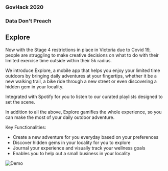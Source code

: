 ### GovHack 2020

### Data Don't Preach

## Explore

Now with the Stage 4 restrictions in place in Victoria due to Covid 19, people are struggling to make creative decisions on what to do with their limited exercise time outside within their 5k radius.

We introduce Explore, a mobile app that helps you enjoy your limited time outdoors by bringing daily adventures at your fingertips, whether it be a new walking trail, a bike ride through a new street or even discovering a hidden gem in your locality. 

Integrated with Spotify for you to listen to our curated playlists designed to set the scene.

In addition to all the above, Explore gamifies the whole experience, so you can make the most of your daily outdoor adventure.

Key Functionalities:

* Create a new adventure for you everyday based on your preferences
* Discover hidden gems in your locality for you to explore
* Journal your experience and visually track your wellness goals
* Enables you to help out a small business in your locality


![Demo](demo.gif)
